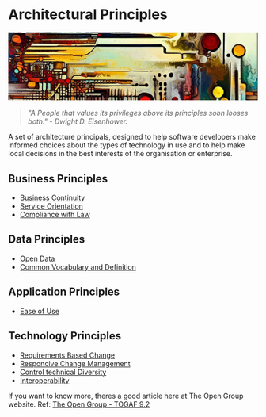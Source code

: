 # Architectural Principles

![An abstract header in the style of Van Gogh](../../images/header01.png)

> *"A People that values its privileges above its principles soon looses both." - Dwight D. Eisenhower.*

A set of architecture principals, designed to help software developers make informed choices about the types of technology in use and to help make local decisions in the best interests of the organisation or enterprise.

## Business Principles

* [Business Continuity](./1-businessPrinciples/1-businessContinuity.md)
* [Service Orientation](./1-businessPrinciples/2-serviceOrientation.md)
* [Compliance with Law](./1-businessPrinciples/3-complianceWithLaw.md)

## Data Principles

* [Open Data](./2-dataPrinciples/1-openData.md)
* [Common Vocabulary and Definition](./2-dataPrinciples/2-commonVocabularyAndDataDefinitions.md)

## Application Principles

* [Ease of Use](./3-applicationPrinciples/1-easeOfUse.md)

## Technology Principles

* [Requirements Based Change](./4-technologyPrinciples/1-requirementsBasedChange.md)
* [Responcive Change Management](./4-technologyPrinciples/2-responsiveChangemanagement.md)
* [Control technical Diversity](./4-technologyPrinciples/3-controlTechnicalDiversity.md)
* [Interoperability](./4-technologyPrinciples/4-interoperability.md)

If you want to know more, theres a good article here at The Open Group website. Ref: [The Open Group - TOGAF 9.2](https://pubs.opengroup.org/architecture/togaf9-doc/arch/chap20.html)

